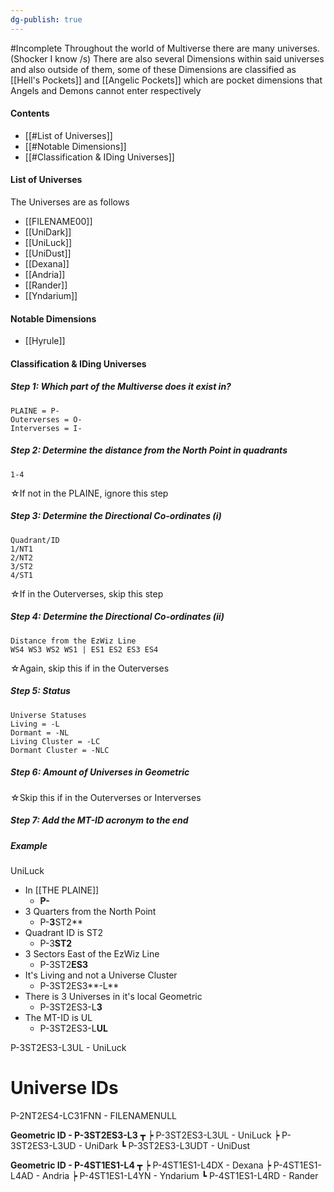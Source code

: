 ```yaml
---
dg-publish: true
---
```

#Incomplete 
Throughout the world of Multiverse there are many universes. (Shocker I know /s)
There are also several Dimensions within said universes and also outside of them, some of these Dimensions are classified as [[Hell's Pockets]] and [[Angelic Pockets]] which are pocket dimensions that Angels and Demons cannot enter respectively

#### Contents
- [[#List of Universes]]
- [[#Notable Dimensions]]
- [[#Classification & IDing Universes]]



#### List of Universes 
The Universes are as follows
- [[FILENAME00]]
- [[UniDark]] 
- [[UniLuck]]
- [[UniDust]]
- [[Dexana]]
- [[Andria]]
- [[Rander]]
- [[Yndarium]]
#### Notable Dimensions
- [[Hyrule]]

#### Classification & IDing Universes

##### Step 1: Which part of the Multiverse does it exist in?
```Location
PLAINE = P-
Outerverses = O-
Interverses = I-
```
##### Step 2: Determine the distance from the North Point in quadrants
```
1-4
```
☆If not in the PLAINE, ignore this step
##### Step 3: Determine the Directional Co-ordinates (i)
```Quadrant/ID
Quadrant/ID
1/NT1
2/NT2
3/ST2
4/ST1
```
☆If in the Outerverses, skip this step
##### Step 4: Determine the Directional Co-ordinates (ii)
```Distance-from-the-EzWiz-Line
Distance from the EzWiz Line
WS4 WS3 WS2 WS1 | ES1 ES2 ES3 ES4
```
☆Again, skip this if in the Outerverses
##### Step 5: Status
```Universe-Statuses
Universe Statuses
Living = -L
Dormant = -NL
Living Cluster = -LC
Dormant Cluster = -NLC
```

##### Step 6: Amount of Universes in Geometric
☆Skip this if in the Outerverses or Interverses
##### Step 7: Add the MT-ID acronym to the end


##### Example
UniLuck
- In [[THE PLAINE]]
	- **P-**
- 3 Quarters from the North Point
	- P-**3**ST2**
- Quadrant ID is ST2
	- P-3**ST2**
- 3 Sectors East of the EzWiz Line
	- P-3ST2**ES3**
- It's Living and not a Universe Cluster
	- P-3ST2ES3**-L**
- There is 3 Universes in it's local Geometric
	- P-3ST2ES3-L**3**
- The MT-ID is UL
	- P-3ST2ES3-L**UL**

P-3ST2ES3-L3UL - UniLuck






# Universe IDs
P-2NT2ES4-LC31FNN - FILENAMENULL

**Geometric ID - P-3ST2ES3-L3**
┳
┝ P-3ST2ES3-L3UL - UniLuck
┝ P-3ST2ES3-L3UD - UniDark
┗ P-3ST2ES3-L3UDT - UniDust

 **Geometric ID - P-4ST1ES1-L4**
┳ 
┝ P-4ST1ES1-L4DX - Dexana
┝ P-4ST1ES1-L4AD - Andria
┝ P-4ST1ES1-L4YN - Yndarium
┗ P-4ST1ES1-L4RD - Rander
